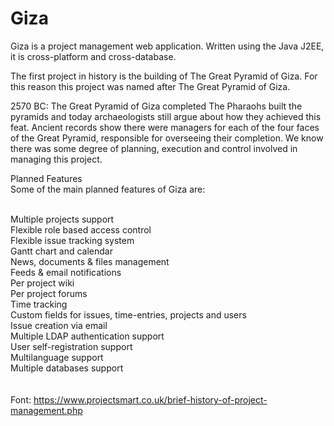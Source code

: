 # Giza
Giza is a project management web application. Written using the Java J2EE, it is cross-platform and cross-database.

The first project in history is the building of The Great Pyramid of Giza. For this reason this project was named after The Great Pyramid of Giza.

2570 BC: The Great Pyramid of Giza completed
The Pharaohs built the pyramids and today archaeologists still argue about how they achieved this feat. Ancient records show there were managers for each of the four faces of the Great Pyramid, responsible for overseeing their completion. We know there was some degree of planning, execution and control involved in managing this project.

Planned Features<br/>
Some of the main planned features of Giza are:<br/><br/>

Multiple projects support<br/>
Flexible role based access control<br/>
Flexible issue tracking system<br/>
Gantt chart and calendar<br/>
News, documents & files management<br/>
Feeds & email notifications<br/>
Per project wiki<br/>
Per project forums<br/>
Time tracking<br/>
Custom fields for issues, time-entries, projects and users<br/>
Issue creation via email<br/>
Multiple LDAP authentication support<br/>
User self-registration support<br/>
Multilanguage support<br/>
Multiple databases support<br/>
<br/>
<br/>
Font: https://www.projectsmart.co.uk/brief-history-of-project-management.php


